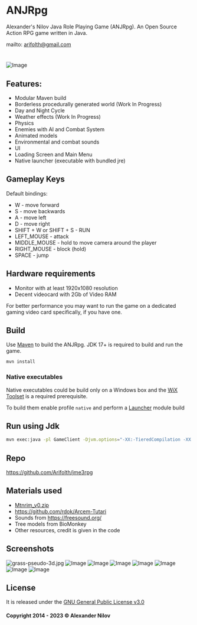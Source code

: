 # ANJRpg
Alexander's Nilov Java Role Playing Game (ANJRpg).
An Open Source Action RPG game written in Java.

mailto: <arifolth@gmail.com>

#
![Image](Screenshots/Grass.jpg "icon")

## Features:
- Modular Maven build
- Borderless procedurally generated world (Work In Progress)
- Day and Night Cycle 
- Weather effects (Work In Progress)
- Physics 
- Enemies with AI and Combat System
- Animated models
- Environmental and combat sounds
- UI
- Loading Screen and Main Menu
- Native launcher (executable with bundled jre)

## Gameplay Keys
Default bindings:
- W - move forward
- S - move backwards
- A - move left
- D - move right
- SHIFT + W or SHIFT + S - RUN
- LEFT_MOUSE - attack
- MIDDLE_MOUSE - hold to move camera around the player
- RIGHT_MOUSE - block (hold)
- SPACE - jump

## Hardware requirements
- Monitor with at least 1920x1080 resolution
- Decent videocard with 2Gb of Video RAM

For better performance you may want to run the game on a dedicated gaming video card specifically, if you have one.

## Build
Use [Maven](https://maven.apache.org/) to build the ANJRpg. 
JDK 17+ is required to build and run the game.

```bash
mvn install
```

### Native executables
Native executables could be build only on a Windows box and
the [WiX Toolset](https://wixtoolset.org/) is a required prerequisite.

To build them enable profile 
```native``` and perform a [Launcher](Launcher) module build  

## Run using Jdk
```bash
mvn exec:java -pl GameClient -Djvm.options="-XX:-TieredCompilation -XX:TieredStopAtLevel=3 -server -XX:+UnlockExperimentalVMOptions -XX:+UseZGC"
```

## Repo
<https://github.com/Arifolth/jme3rpg>

## Materials used
- [Mtnrim_v0.zip](https://sourceforge.net/projects/mountainrim/)
- https://github.com/rdok/Arcem-Tutari
- Sounds from https://freesound.org/
- Tree models from BioMonkey
- Other resources, credit is given in the code

## Screenshots
![grass-pseudo-3d.jpg](Screenshots/grass-pseudo-3d.jpg "icon")
![Image](Screenshots/ForestWithMountains.jpg "icon")
![Image](Screenshots/mountains.jpg "icon")
![Image](Screenshots/Hit.jpg "icon")
![Image](Screenshots/sunrise.jpg "icon")
![Image](Screenshots/Underwater.jpg "icon")
![Image](Screenshots/Night.jpg "icon")
![Image](Screenshots/Clouds.jpg "icon")

## License
It is released under the [GNU General Public License v3.0](https://www.gnu.org/licenses/gpl-3.0.txt)

#### Copyright 2014 - 2023 &copy; Alexander Nilov